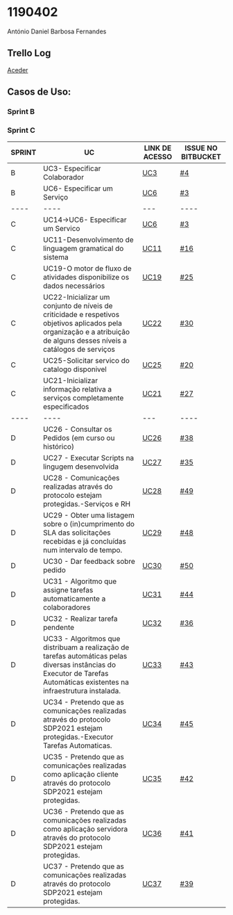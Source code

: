# 1190402
António Daniel Barbosa Fernandes

## Trello Log

[Aceder](https://trello.com/c/NyD8qrHp/21-1190742-jo%C3%A3o-pereira)

## Casos de Uso:

### Sprint B
### Sprint C

|**SPRINT**|**UC**|**LINK DE ACESSO**|ISSUE NO BITBUCKET|
|----|----|----|----|
|  B  |UC3- Especificar Colaborador|[UC3](USE_CASES/UC3-2051%234/ProcessoEngenhariaFuncionalidade.md)|[#4](https://bitbucket.org/antoniodbf261201/lei20_21_s4_2dk_03/issues/4/2051-como-respons-vel-de-recursos-humanos)|
|  B  |UC6- Especificar um Serviço |[UC6](USE_CASES/UC6-2002%233/ProcessoEngenhariaFuncionalidade.md)|[#3](https://bitbucket.org/antoniodbf261201/lei20_21_s4_2dk_03/issues/3/2002-como-gsh-eu-pretendo-proceder)|
|----|----|---|----|
|  C  |UC14->UC6- Especificar um Servico |[UC6](USE_CASES/UC6-2002%233/ProcessoEngenhariaFuncionalidade.md)|[#3](https://bitbucket.org/antoniodbf261201/lei20_21_s4_2dk_03/issues/3/2002-como-gsh-eu-pretendo-proceder)|
|  C  |UC11-Desenvolvimento de linguagem gramatical do sistema|[UC11](docs/TASKS/UC11-1004#16/ProcessoEngenhariaFuncionalidade.md.md)|[#16](https://bitbucket.org/antoniodbf261201/lei20_21_s4_2dk_03/issues/16/1004-como-gestor-de-projeto-eu-pretendo)|
|  C  |UC19-O motor de fluxo de atividades disponibilize os dados necessários|[UC19](docs/TASKS/UC19-4002#25/ProcessoEngenhariaFuncionalidade.md)|[#25](https://bitbucket.org/antoniodbf261201/lei20_21_s4_2dk_03/issues/19/2003-como-gsh-eu-pretendo-continuar)|
|  C  |UC22-Inicializar um conjunto de níveis de criticidade e respetivos objetivos aplicados pela organização e a atribuição de alguns desses níveis a catálogos de serviços|[UC22](docs/USE_CASES/UC22-2105#30/ProcessoEngenhariaFuncionalidade.md)|[#30](https://bitbucket.org/antoniodbf261201/lei20_21_s4_2dk_03/issues/30/2105-como-gestor-de-projeto-eu-pretendo)|
|  C  |UC25-Solicitar servico do catalogo disponivel|[UC25](docs/USE_CASES/UC25-3002#20/ProcessoEngenhariaFuncionalidade.md)|[#20](https://bitbucket.org/antoniodbf261201/lei20_21_s4_2dk_03/issues/20/3002-como-utilizador-eu-pretendo-solicitar)|
|  C  |UC21-Inicializar informação relativa a serviços completamente especificados|[UC21](docs/USE_CASES/UC21-2104#27/ProcessoEngenhariaFuncionalidade.md)|[#27](https://bitbucket.org/antoniodbf261201/lei20_21_s4_2dk_03/issues/27/2104-como-gestor-de-projeto-eu-pretendo)|
|----|----|---|----|
|  D  |UC26 - Consultar os Pedidos (em curso ou histórico)|[UC26](USE_CASES/UC26-3031%2338/ProcessoEngenhariaFuncionalidade.md)|[#38](https://trello.com/c/awfZWEvc)|
|  D  |UC27 - Executar Scripts na lingugem desenvolvida|[UC27](TASKS/UC27-1007%2335/ProcessoEngenhariaFuncionalidade.md)|[#35](https://trello.com/c/3wENUM9N)|
|  D  |UC28 - Comunicações realizadas através do protocolo estejam protegidas.-Serviços e RH|[UC28](TASKS/UC28-2102%2349/ProcessoEngenhariaFuncionalidade.md)|[#49](https://trello.com/c/tIWImJ4A)|
|  D  |UC29 - Obter uma listagem sobre o (in)cumprimento do SLA das solicitações recebidas e já concluídas num intervalo de tempo.|[UC29](USE_CASES/UC29-2013%2348/ProcessoEngenhariaFuncionalidade.md)|[#48](https://trello.com/c/CKAMBbeI)|
|  D  |UC30 - Dar feedback sobre pedido|[UC30](USE_CASES/UC30-3051%2350/ProcessoEngenhariaFuncionalidade.md)|[#50](https://trello.com/c/uZgq1jhH)|
|  D  |UC31 - Algoritmo que assigne tarefas automaticamente a colaboradores|[UC31](TASKS/UC31-4072%2344/ProcessoEngenhariaFuncionalidade.md)|[#44](https://trello.com/c/l9fK2SWN)|
|  D  |UC32 - Realizar tarefa pendente|[UC32](USE_CASES/UC32-3023%2336/ProcessoEngenhariaFuncionalidade.md)|[#36](https://trello.com/c/RW4ujmgH)|
|  D  |UC33 - Algoritmos que distribuam a realização de tarefas automáticas pelas diversas instâncias do Executor de Tarefas Automáticas existentes na infraestrutura instalada.|[UC33](TASKS/UC33-4071%2343/ProcessoEngenhariaFuncionalidade.md)|[#43](https://trello.com/c/XOoL4zBR)|
|  D  |UC34 - Pretendo que as comunicações realizadas através do protocolo SDP2021 estejam protegidas.-Executor Tarefas Automaticas.|[UC34](TASKS/UC34-5002%2345/ProcessoEngenhariaFuncionalidade.md)|[#45](https://trello.com/c/AbzftIkc)|
|  D  |UC35 - Pretendo que as comunicações realizadas como aplicação cliente através do protocolo SDP2021 estejam protegidas.|[UC35](TASKS/UC35-4052%2342/ProcessoEngenhariaFuncionalidade.md)|[#42](https://trello.com/c/bZBQtp6Y)|
|  D  |UC36 - Pretendo que as comunicações realizadas como aplicação servidora através do protocolo SDP2021 estejam protegidas.|[UC36](TASKS/UC36-4051%2341/ProcessoEngenhariaFuncionalidade.md)|[#41](https://trello.com/c/3s7u8dB4)|
|  D  |UC37 - Pretendo que as comunicações realizadas através do protocolo SDP2021 estejam protegidas.|[UC37](TASKS/UC37-3101%2339/ProcessoEngenhariaFuncionalidade.md)|[#39](https://trello.com/c/SgOCmnK4)|

